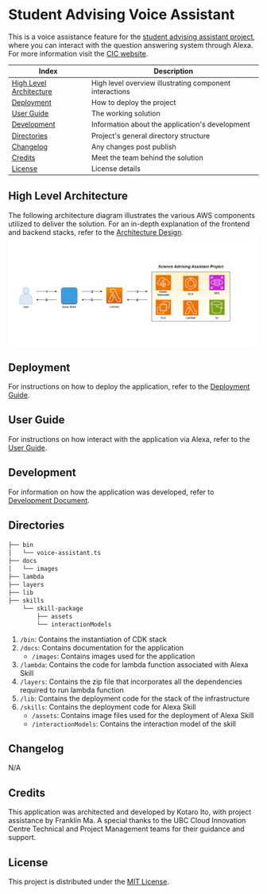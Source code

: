 # Student Advising Voice Assistant

This is a voice assistance feature for the [student advising assistant project](https://github.com/UBC-CIC/student-advising-assistant), where you can interact with the question answering system through Alexa. For more information visit the [CIC website](https://cic.ubc.ca/project/student-advising-assistant/).

| Index | Description |
| ----- | ----------- |
| [High Level Architecture](#high-level-architecture) | High level overview illustrating component interactions |
| [Deployment](#deployment) | How to deploy the project |
| [User Guide](#user-guide) | The working solution |
| [Development](#development) | Information about the application's development |
| [Directories](#directories) | Project's general directory structure |
| [Changelog](#changelog) | Any changes post publish |
| [Credits](#credits) | Meet the team behind the solution |
| [License](#license) | License details |

## High Level Architecture
The following architecture diagram illustrates the various AWS components utilized to deliver the solution. For an in-depth explanation of the frontend and backend stacks, refer to the [Architecture Design](./docs/ArchitectureDesign.md).
![Architecture Diagram](docs/images/Architecture-Diagram.png)

## Deployment
For instructions on how to deploy the application, refer to the [Deployment Guide](./docs/DeploymentGuide.md).

## User Guide
For instructions on how interact with the application via Alexa, refer to the [User Guide](./docs/UserGuide.md).

## Development
For information on how the application was developed, refer to [Development Document](./docs/DevelopmentDocument.md).

## Directories
```
├── bin
│   └── voice-assistant.ts
├── docs
│   └── images
├── lambda
├── layers
├── lib
├── skills
    └── skill-package
        ├── assets
        └── interactionModels
```
1. `/bin`: Contains the instantiation of CDK stack
2. `/docs`: Contains documentation for the application
    - `/images`: Contains images used for the application
3. `/lambda`: Contains the code for lambda function associated with Alexa Skill
4. `/layers`: Contains the zip file that incorporates all the dependencies required to run lambda function
5. `/lib`: Contains the deployment code for the stack of the infrastructure
6. `/skills`: Contains the deployment code for Alexa Skill
    - `/assets`: Contains image files used for the deployment of Alexa Skill
    - `/interactionModels`: Contains the interaction model of the skill

## Changelog
N/A

## Credits
This application was architected and developed by Kotaro Ito, with project assistance by Franklin Ma. A special thanks to the UBC Cloud Innovation Centre Technical and Project Management teams for their guidance and support.

## License
This project is distributed under the [MIT License](./LICENSE).
